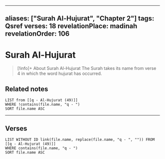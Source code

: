 
---
aliases: ["Surah Al-Hujurat", "Chapter 2"]
tags: Qsref
verses: 18
revelationPlace: madinah
revelationOrder: 106
---

# Surah Al-Hujurat

> [!info]+ About Surah Al-Hujurat
> The Surah takes its name from verse 4 in which the word hujurat has occurred.

## Related notes
```dataview
LIST from [[q - Al-Hujurat (49)]]
WHERE !contains(file.name, "q - ")
SORT file.name ASC
```

---

## Verses
```dataview
LIST WITHOUT ID link(file.name, replace(file.name, "q - ", "")) FROM [[q - Al-Hujurat (49)]]
WHERE contains(file.name, "q - ")
SORT file.name ASC
```

